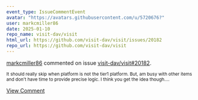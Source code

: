 ```yaml
---
event_type: IssueCommentEvent
avatar: "https://avatars.githubusercontent.com/u/5720676?"
user: markcmiller86
date: 2025-01-10
repo_name: visit-dav/visit
html_url: https://github.com/visit-dav/visit/issues/20182
repo_url: https://github.com/visit-dav/visit
---
```


<a href='https://github.com/markcmiller86' target='_blank'>markcmiller86</a> commented on issue <a href='https://github.com/visit-dav/visit/issues/20182' target='_blank'>visit-dav/visit#20182</a>.

<small>It should really skip when platform is not the tier1 platform. But, am busy with other items and don't have time to provide precise logic. I think you get the idea though....</small>

<a href='https://github.com/visit-dav/visit/issues/20182' target='_blank'>View Comment</a>